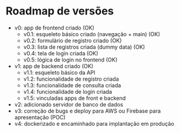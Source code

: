 # Roadmap de versões

- v0: app de frontend criado (OK)
  - v0.1: esqueleto básico criado (navegação + main) (OK)
  - v0.2: formulário de registro criado (OK)
  - v0.3: lista de registros criada (dummy data) (OK)
  - v0.4: tela de login criada (OK)
  - v0.5: lógica de login no frontend (OK)
- v1: app de backend criado (OK)
  - v1.1: esqueleto básico da API
  - v1.2: funcionalidade de registro criada
  - v1.3: funcionalidade de consulta criada
  - v1.4: funcionalidade de login criada
  - v1.5: vinculadas apps de front e backend
- v2: adicionado servidor de banco de dados
- v3: correção de bugs e deploy para AWS ou Firebase para apresentação (POC)
- v4: dockerizado e encaminhado para implantação em produção
